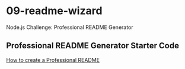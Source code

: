 # 09-readme-wizard
Node.js Challenge: Professional README Generator


## Professional README Generator Starter Code

[How to create a Professional README](https://coding-boot-camp.github.io/full-stack/github/professional-readme-guide)
